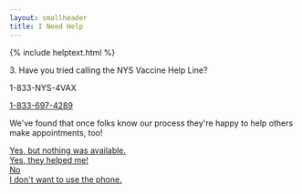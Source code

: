 ```yaml
---
layout: smallheader
title: I Need Help
---
```


{% include helptext.html %}

<p class="h3 mb-4">3. Have you tried calling the NYS Vaccine Help Line?</p>
<p class="text-center display-4 d-block w-100">1-833-NYS-4VAX</p>
<p class="text-center d-block w-100"><a href="tel:+18336974829">1-833-697-4289</a></p>
<p>We've found that once folks know our process they're happy to help others make appointments, too!</p>

<div class="row w-100 mb-5">
<div class="col-12 col-md-6 col-lg-3 btn-lg btn-block py-md-3 d-flex flex-sm-column align-items-center justify-content-center"><a href="/help-4b">Yes, but nothing was available.</a></div>
<div class="col-12 col-md-6 col-lg-3 mb-3 mb-lg-1 d-flex align-items-stretch">
  <a class="btn btn-info btn-lg btn-block py-md-3" href="javascript:alert('Great! Please close this window.')">Yes, they helped me!</a>
</div>
<div class="col-12 col-md-6 col-lg-3 mb-3 mb-lg-1 d-flex align-items-stretch">
  <a class="btn btn-warning btn-lg btn-block py-md-3 d-flex flex-sm-column align-items-center justify-content-center" href="javascript:alert('Please try calling 1-833-NYS-4VAX.')">No</a>
</div>
<div class="col-12 col-md-6 col-lg-3 mb-3 mb-lg-1 d-flex align-items-stretch">
  <a class="btn btn-danger btn-lg btn-block py-md-3 d-flex flex-sm-column align-items-center justify-content-center" href="/help-4b">I don't want to use the phone.</a>
</div>
</div>
